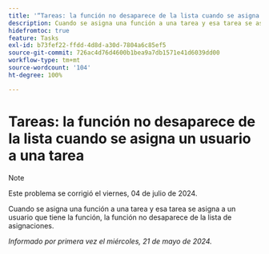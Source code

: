 ```yaml
---
title: '“Tareas: la función no desaparece de la lista cuando se asigna un usuario a una tarea”'
description: Cuando se asigna una función a una tarea y esa tarea se asigna a un usuario que tiene la función, la función no desaparece de la lista de asignaciones.
hidefromtoc: true
feature: Tasks
exl-id: b73fef22-ffdd-4d8d-a30d-7804a6c85ef5
source-git-commit: 726ac4d76d4600b1bea9a7db1571e41d6039dd00
workflow-type: tm+mt
source-wordcount: '104'
ht-degree: 100%

---
```


# Tareas: la función no desaparece de la lista cuando se asigna un usuario a una tarea

>[!NOTE]
>
>Este problema se corrigió el viernes, 04 de julio de 2024.

Cuando se asigna una función a una tarea y esa tarea se asigna a un usuario que tiene la función, la función no desaparece de la lista de asignaciones.

_Informado por primera vez el miércoles, 21 de mayo de 2024._
